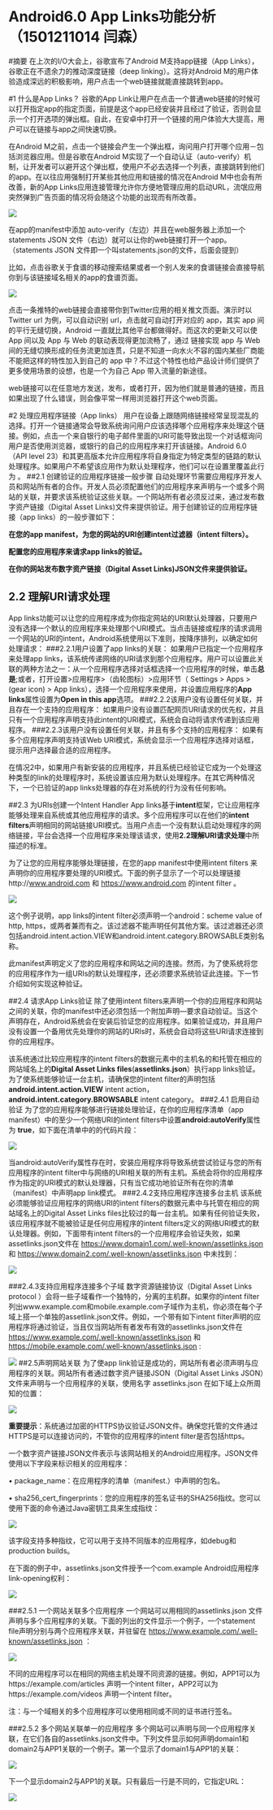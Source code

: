 # Android6.0 App Links功能分析（1501211014 闫森）
#摘要
在上次的I/O大会上，谷歌宣布了Android M支持app链接（App Links），谷歌正在不遗余力的推动深度链接（deep linking）。这将对Android M的用户体验造成深远的积极影响，用户点击一个web链接就能直接跳转到app。

#1 什么是App Links？
谷歌的App Link让用户在点击一个普通web链接的时候可以打开指定app的指定页面，前提是这个app已经安装并且经过了验证，否则会显示一个打开选项的弹出框。自此，在安卓中打开一个链接的用户体验大大提高，用户可以在链接与app之间快速切换。

在Android M之前，点击一个链接会产生一个弹出框，询问用户打开哪个应用－包括浏览器应用。但是谷歌在Android M实现了一个自动认证（auto-verify）机制，让开发者可以避开这个弹出框，使用户不必去选择一个列表，直接跳转到他们的app。在以往应用强制打开某些其他应用和链接的情况在Android M中也会有所改善，新的App Links应用连接管理允许你方便地管理应用的启动URL，流氓应用突然弹到广告页面的情况将会随这个功能的出现而有所改善。

![](ys-1.png)

在app的manifest中添加 auto-verify（左边）并且在web服务器上添加一个statements JSON 文件（右边）就可以让你的web链接打开一个app。（statements JSON 文件即一个叫statements.json的文件，后面会提到）

比如，点击谷歌关于食谱的移动搜索结果或者一个别人发来的食谱链接会直接导航你到与该链接域名相关的app的食谱页面。

![](ys-2.png)

点击一条推特的web链接会直接带你到Twitter应用的相关推文页面。演示时以 Twitter url 为例，可以自动识别 url，点击就可自动打开对应的 app，其实 app 间的平行无缝切换，Android 一直就比其他平台都做得好。而这次的更新又可以使 App 间以及 App 与 Web 的联动表现得更加流畅了，通过 链接实现 app 与 Web 间的无缝切换形成的任务流更加连贯，只是不知道一向水火不容的国内某些厂商能不能把这样的特性加入到自己的 app 中？不过这个特性也给产品设计师们提供了更多使用场景的设想，也是一个为自己 App 带入流量的新途径。

web链接可以在任意地方发送，发布，或者打开，因为他们就是普通的链接，而且如果出现了什么错误，则会像平常一样用浏览器打开这个web页面。

#2 处理应用程序链接（App links）
用户在设备上跟随网络链接经常呈现混乱的选择。打开一个链接通常会导致系统询问用户应该选择哪个应用程序来处理这个链接。例如，点击一个来自银行的电子邮件里面的URI可能导致出现一个对话框询问用户是否使用浏览器，或银行的自己的应用程序来打开该链接。Android 6.0（API level 23）和其更高版本允许应用程序将自身指定为特定类型的链路的默认处理程序。如果用户不希望该应用作为默认处理程序，他们可以在设置里覆盖此行为 。
##2.1 创建验证的应用程序链接一般步骤
自动处理环节需要应用程序开发人员和网站所有者的合作。开发人员必须配置他们的应用程序来声明与一个或多个网站的关联，并要求该系统验证这些关联。一个网站所有者必须反过来，通过发布数字资产链接（Digital Asset Links)文件来提供验证。用于创建验证的应用程序链接（app links）的一般步骤如下：

**在您的app manifest，为您的网站的URI创建intent过滤器（intent filters）。**

**配置您的应用程序来请求app links的验证。**

**在你的网站发布数字资产链接（Digital Asset Links)JSON文件来提供验证。**

## 2.2 理解URI请求处理
App links功能可以让您的应用程序成为你指定网站的URI默认处理器，只要用户没有选择一个默认的应用程序来处理那个URI模式。当点击链接或程序的请求调用一个网站的URI的intent，Android系统使用以下准则，按降序排列，以确定如何处理请求：
###2.2.1用户设置了app links的关联：
如果用户已指定一个应用程序来处理app links，该系统传递网络的URI请求到那个应用程序。用户可以设置此关联的两种方法之一：从一个应用程序选择对话框选择一个应用程序的时候，单击**总是**;或者，打开设置>应用程序>（齿轮图标）>应用环节（ Settings > Apps > (gear icon) > App links），选择一个应用程序来使用，并设置应用程序的**App links**属性设置为**Open in this app**选项。
###2.2.2该用户没有设置任何关联，并且存在一个支持的应用程序：
如果用户没有设置匹配网页URI请求的优先权，并且只有一个应用程序声明支持此intent的URI模式，系统会自动将请求传递到该应用程序。
###2.2.3该用户没有设置任何关联，并且有多个支持的应用程序：
如果有多个应用程序声明支持该Web URI模式，系统会显示一个应用程序选择对话框，提示用户选择最合适的应用程序。

在情况2中，如果用户有新安装的应用程序，并且系统已经验证它成为一个处理这种类型的link的处理程序时，系统设置该应用为默认处理程序。在其它两种情况下，一个已验证的app links处理器的存在对系统的行为没有任何影响。

##2.3 为URIs创建一个Intent Handler
App links基于**intent**框架，它让应用程序能够处理来自系统或其他应用程序的请求。多个应用程序可以在他们的**intent filters**声明相同的网站链接URI模式。当用户点击一个没有默认启动处理程序的网络链接，平台会选择一个应用程序来处理该请求，使用**2.2理解URI请求处理**中所描述的标准。

为了让您的应用程序能够处理链接，在您的app manifest中使用intent filters 来声明你的应用程序要处理的URI模式。下面的例子显示了一个可以处理链接http://www.android.com 和 https://www.android.com 的intent filter 。

![](ys-3.png)

这个例子说明，app links的intent filter必须声明一个android：scheme value of http, https，或两者兼而有之。该过滤器不能声明任何其他方案。该过滤器还必须包括android.intent.action.VIEW和android.intent.category.BROWSABLE类别名称。

此manifest声明定义了您的应用程序和网站之间的连接。然而，为了使系统将您的应用程序作为一组URIs的默认处理程序，还必须要求系统验证此连接。下一节介绍如何实现这种验证。

##2.4 请求App Links验证
除了使用intent filters来声明一个你的应用程序和网站之间的关联，你的manifest中还必须包括一个附加声明—要求自动验证。当这个声明存在，Android系统会在安装后验证您的应用程序。如果验证成功，并且用户没有设置一个备用优先处理你的网站的URIs时，系统会自动将这些URI请求连接到你的应用程序。

该系统通过比较应用程序的intent filters的数据元素中的主机名的和托管在相应的网站域名上的**Digital Asset Links files**(**assetlinks.json**）执行app links验证。为了使系统能够验证一台主机，请确保您的intent filter的声明包括**android.intent.action.VIEW** intent action，**android.intent.category.BROWSABLE** intent category。
###2.4.1 启用自动验证
为了您的应用程序能够进行链接处理验证，在你的应用程序清单（app manifest）中的至少一个网络URI的intent filters中设置**android:autoVerify**属性为 **true**，如下面在清单中的的代码片段：

![](ys-4.png)

当android:autoVerify属性存在时，安装应用程序将导致系统尝试验证与您的所有应用程序的intent filter中与网络的URI相关联的所有主机。系统会将你的应用程序作为指定的URI模式的默认处理器，只有当它成功地验证所有在你的清单（manifest）中声明app link模式。
###2.4.2支持应用程序连接多台主机
该系统必须能够验证应用程序的网络URI的intent filters的数据元素中与托管在相应的网站域名上的Digital Asset Links files比较过的每一台主机。如果有任何验证失败，该应用程序就不能被验证是任何应用程序的intent filters定义的网络URI模式的默认处理器。例如，下面带有intent filters的一个应用程序会验证失败，如果assetlinks.json文件在 https://www.domain1.com/.well-known/assetlinks.json 和 https://www.domain2.com/.well-known/assetlinks.json 中未找到：

![](ys-5.png)

###2.4.3支持应用程序连接多个子域
数字资源链接协议（Digital Asset Links protocol ）会将一些子域看作一个独特的，分离的主机群。如果你的intent filter列出www.example.com和mobile.example.com子域作为主机，你必须在每个子域上搭一个单独的assetlink.json文件。例如，一个带有如下intent filter声明的应用程序将通过验证，当且仅当网站所有者发布有效的assetlinks.json文件在 https://www.example.com/.well-known/assetlinks.json 和 https://mobile.example.com/.well-known/assetlinks.json :

![](ys-6.png)
##2.5声明网站关联
为了使app link验证是成功的，网站所有者必须声明与应用程序的关联。网站所有者通过数字资产链接JSON（Digital Asset Links JSON）文件来声明与一个应用程序的关联，使用名字 assetlinks.json 在如下域上众所周知的位置：

![](ys-7.png)

**重要提示**：系统通过加密的HTTPS协议验证JSON文件。确保您托管的文件通过HTTPS是可以连接访问的，不管你的应用程序的intent filter是否包括https。

一个数字资产链接JSON文件表示与该网站相关的Android应用程序。JSON文件使用以下字段来标识相关的应用程序：

•	package_name：在应用程序的清单（manifest.）中声明的包名。

•	sha256_cert_fingerprints：您的应用程序的签名证书的SHA256指纹。您可以使用下面的命令通过Java密钥工具来生成指纹：

![](ys-8.png)

该字段支持多种指纹，它可以用于支持不同版本的应用程序，如debug和production builds。

在下面的例子中，assetlinks.json文件授予一个com.example Android应用程序link-opening权利：

![](ys-91.png)

###2.5.1 一个网站关联多个应用程序
一个网站可以用相同的assetlinks.json 文件声明与多个应用程序的关联。下面的列出的文件显示一个例子，一个statement file声明分别与两个应用程序关联，并驻留在 https://www.example.com/.well-known/assetlinks.json ：

![](ys-101.png)

不同的应用程序可以在相同的网络主机处理不同资源的链接。例如，APP1可以为https://example.com/articles 声明一个intent filter，APP2可以为https://example.com/videos 声明一个intent filter。

注：与一个域相关的多个应用程序可以使用相同或不同的证书进行签名。

###2.5.2 多个网站关联单一的应用程序
多个网站可以声明与同一个应用程序关联，在它们各自的assetlinks.json文件中。下列文件显示如何声明domain1和domain2与APP1关联的一个例子。第一个显示了domain1与APP1的关联：

![](ys-11.png)


下一个显示domain2与APP1的关联。只有最后一行是不同的，它指定URL：

![](ys-12.png)







